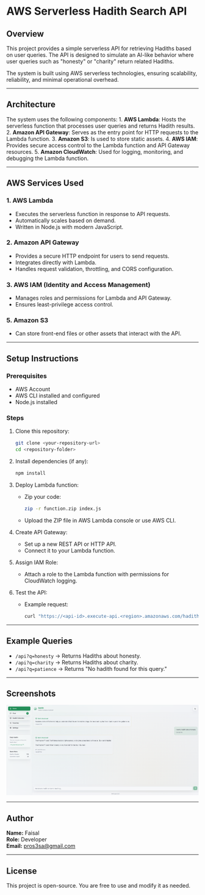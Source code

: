 # AWS Serverless Hadith Search API

## Overview

This project provides a simple serverless API for retrieving Hadiths
based on user queries. The API is designed to simulate an AI-like
behavior where user queries such as "honesty" or "charity" return
related Hadiths.

The system is built using AWS serverless technologies, ensuring
scalability, reliability, and minimal operational overhead.

------------------------------------------------------------------------

## Architecture

The system uses the following components: 1. **AWS Lambda**: Hosts the
serverless function that processes user queries and returns Hadith
results. 2. **Amazon API Gateway**: Serves as the entry point for HTTP
requests to the Lambda function. 3. **Amazon S3**: Is 
used to store static assets. 4. **AWS IAM**:
Provides secure access control to the Lambda function and API Gateway
resources. 5. **Amazon CloudWatch**: Used for logging, monitoring, and
debugging the Lambda function.

------------------------------------------------------------------------

## AWS Services Used

### 1. AWS Lambda

-   Executes the serverless function in response to API requests.
-   Automatically scales based on demand.
-   Written in Node.js with modern JavaScript.

### 2. Amazon API Gateway

-   Provides a secure HTTP endpoint for users to send requests.
-   Integrates directly with Lambda.
-   Handles request validation, throttling, and CORS configuration.

### 3. AWS IAM (Identity and Access Management)

-   Manages roles and permissions for Lambda and API Gateway.
-   Ensures least-privilege access control.




### 5. Amazon S3

-   Can store front-end files or other assets that interact with the
    API.

------------------------------------------------------------------------

## Setup Instructions

### Prerequisites

-   AWS Account
-   AWS CLI installed and configured
-   Node.js installed

### Steps

1.  Clone this repository:

    ``` bash
    git clone <your-repository-url>
    cd <repository-folder>
    ```

2.  Install dependencies (if any):

    ``` bash
    npm install
    ```

3.  Deploy Lambda function:

    -   Zip your code:

        ``` bash
        zip -r function.zip index.js
        ```

    -   Upload the ZIP file in AWS Lambda console or use AWS CLI.

4.  Create API Gateway:

    -   Set up a new REST API or HTTP API.
    -   Connect it to your Lambda function.

5.  Assign IAM Role:

    -   Attach a role to the Lambda function with permissions for
        CloudWatch logging.

6.  Test the API:

    -   Example request:

        ``` bash
        curl "https://<api-id>.execute-api.<region>.amazonaws.com/hadith?q=honesty"
        ```

------------------------------------------------------------------------

## Example Queries

-   `/api?q=honesty` → Returns Hadiths about honesty.
-   `/api?q=charity` → Returns Hadiths about charity.
-   `/api?q=patience` → Returns "No hadith found for this query."

------------------------------------------------------------------------

## Screenshots

![Screenshot of AWS Serverless Hadith Search API in action](./screenshots/1.png)

------------------------------------------------------------------------

## Author

**Name:** Faisal\
**Role:** Developer\
**Email:** <pros3sa@gmail.com>

------------------------------------------------------------------------

## License

This project is open-source. You are free to use and modify it as
needed.
